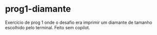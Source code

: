 # prog1-diamante
Exercício de prog 1 onde o desafio era imprimir um diamante de tamanho escolhido pelo terminal. Feito sem copilot.
